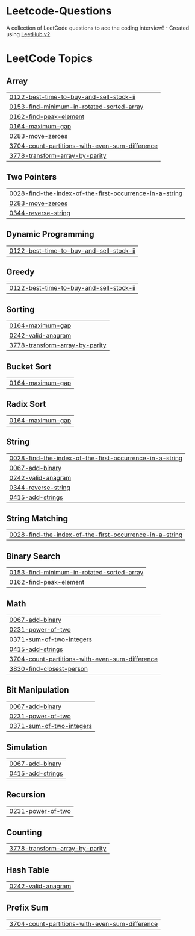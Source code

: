 # Leetcode-Questions
A collection of LeetCode questions to ace the coding interview! - Created using [LeetHub v2](https://github.com/arunbhardwaj/LeetHub-2.0)

<!---LeetCode Topics Start-->
# LeetCode Topics
## Array
|  |
| ------- |
| [0122-best-time-to-buy-and-sell-stock-ii](https://github.com/Muhammedsalihkk/Leetcode-Questions/tree/master/0122-best-time-to-buy-and-sell-stock-ii) |
| [0153-find-minimum-in-rotated-sorted-array](https://github.com/Muhammedsalihkk/Leetcode-Questions/tree/master/0153-find-minimum-in-rotated-sorted-array) |
| [0162-find-peak-element](https://github.com/Muhammedsalihkk/Leetcode-Questions/tree/master/0162-find-peak-element) |
| [0164-maximum-gap](https://github.com/Muhammedsalihkk/Leetcode-Questions/tree/master/0164-maximum-gap) |
| [0283-move-zeroes](https://github.com/Muhammedsalihkk/Leetcode-Questions/tree/master/0283-move-zeroes) |
| [3704-count-partitions-with-even-sum-difference](https://github.com/Muhammedsalihkk/Leetcode-Questions/tree/master/3704-count-partitions-with-even-sum-difference) |
| [3778-transform-array-by-parity](https://github.com/Muhammedsalihkk/Leetcode-Questions/tree/master/3778-transform-array-by-parity) |
## Two Pointers
|  |
| ------- |
| [0028-find-the-index-of-the-first-occurrence-in-a-string](https://github.com/Muhammedsalihkk/Leetcode-Questions/tree/master/0028-find-the-index-of-the-first-occurrence-in-a-string) |
| [0283-move-zeroes](https://github.com/Muhammedsalihkk/Leetcode-Questions/tree/master/0283-move-zeroes) |
| [0344-reverse-string](https://github.com/Muhammedsalihkk/Leetcode-Questions/tree/master/0344-reverse-string) |
## Dynamic Programming
|  |
| ------- |
| [0122-best-time-to-buy-and-sell-stock-ii](https://github.com/Muhammedsalihkk/Leetcode-Questions/tree/master/0122-best-time-to-buy-and-sell-stock-ii) |
## Greedy
|  |
| ------- |
| [0122-best-time-to-buy-and-sell-stock-ii](https://github.com/Muhammedsalihkk/Leetcode-Questions/tree/master/0122-best-time-to-buy-and-sell-stock-ii) |
## Sorting
|  |
| ------- |
| [0164-maximum-gap](https://github.com/Muhammedsalihkk/Leetcode-Questions/tree/master/0164-maximum-gap) |
| [0242-valid-anagram](https://github.com/Muhammedsalihkk/Leetcode-Questions/tree/master/0242-valid-anagram) |
| [3778-transform-array-by-parity](https://github.com/Muhammedsalihkk/Leetcode-Questions/tree/master/3778-transform-array-by-parity) |
## Bucket Sort
|  |
| ------- |
| [0164-maximum-gap](https://github.com/Muhammedsalihkk/Leetcode-Questions/tree/master/0164-maximum-gap) |
## Radix Sort
|  |
| ------- |
| [0164-maximum-gap](https://github.com/Muhammedsalihkk/Leetcode-Questions/tree/master/0164-maximum-gap) |
## String
|  |
| ------- |
| [0028-find-the-index-of-the-first-occurrence-in-a-string](https://github.com/Muhammedsalihkk/Leetcode-Questions/tree/master/0028-find-the-index-of-the-first-occurrence-in-a-string) |
| [0067-add-binary](https://github.com/Muhammedsalihkk/Leetcode-Questions/tree/master/0067-add-binary) |
| [0242-valid-anagram](https://github.com/Muhammedsalihkk/Leetcode-Questions/tree/master/0242-valid-anagram) |
| [0344-reverse-string](https://github.com/Muhammedsalihkk/Leetcode-Questions/tree/master/0344-reverse-string) |
| [0415-add-strings](https://github.com/Muhammedsalihkk/Leetcode-Questions/tree/master/0415-add-strings) |
## String Matching
|  |
| ------- |
| [0028-find-the-index-of-the-first-occurrence-in-a-string](https://github.com/Muhammedsalihkk/Leetcode-Questions/tree/master/0028-find-the-index-of-the-first-occurrence-in-a-string) |
## Binary Search
|  |
| ------- |
| [0153-find-minimum-in-rotated-sorted-array](https://github.com/Muhammedsalihkk/Leetcode-Questions/tree/master/0153-find-minimum-in-rotated-sorted-array) |
| [0162-find-peak-element](https://github.com/Muhammedsalihkk/Leetcode-Questions/tree/master/0162-find-peak-element) |
## Math
|  |
| ------- |
| [0067-add-binary](https://github.com/Muhammedsalihkk/Leetcode-Questions/tree/master/0067-add-binary) |
| [0231-power-of-two](https://github.com/Muhammedsalihkk/Leetcode-Questions/tree/master/0231-power-of-two) |
| [0371-sum-of-two-integers](https://github.com/Muhammedsalihkk/Leetcode-Questions/tree/master/0371-sum-of-two-integers) |
| [0415-add-strings](https://github.com/Muhammedsalihkk/Leetcode-Questions/tree/master/0415-add-strings) |
| [3704-count-partitions-with-even-sum-difference](https://github.com/Muhammedsalihkk/Leetcode-Questions/tree/master/3704-count-partitions-with-even-sum-difference) |
| [3830-find-closest-person](https://github.com/Muhammedsalihkk/Leetcode-Questions/tree/master/3830-find-closest-person) |
## Bit Manipulation
|  |
| ------- |
| [0067-add-binary](https://github.com/Muhammedsalihkk/Leetcode-Questions/tree/master/0067-add-binary) |
| [0231-power-of-two](https://github.com/Muhammedsalihkk/Leetcode-Questions/tree/master/0231-power-of-two) |
| [0371-sum-of-two-integers](https://github.com/Muhammedsalihkk/Leetcode-Questions/tree/master/0371-sum-of-two-integers) |
## Simulation
|  |
| ------- |
| [0067-add-binary](https://github.com/Muhammedsalihkk/Leetcode-Questions/tree/master/0067-add-binary) |
| [0415-add-strings](https://github.com/Muhammedsalihkk/Leetcode-Questions/tree/master/0415-add-strings) |
## Recursion
|  |
| ------- |
| [0231-power-of-two](https://github.com/Muhammedsalihkk/Leetcode-Questions/tree/master/0231-power-of-two) |
## Counting
|  |
| ------- |
| [3778-transform-array-by-parity](https://github.com/Muhammedsalihkk/Leetcode-Questions/tree/master/3778-transform-array-by-parity) |
## Hash Table
|  |
| ------- |
| [0242-valid-anagram](https://github.com/Muhammedsalihkk/Leetcode-Questions/tree/master/0242-valid-anagram) |
## Prefix Sum
|  |
| ------- |
| [3704-count-partitions-with-even-sum-difference](https://github.com/Muhammedsalihkk/Leetcode-Questions/tree/master/3704-count-partitions-with-even-sum-difference) |
<!---LeetCode Topics End-->